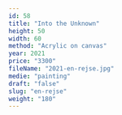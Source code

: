 ```yaml
---
id: 58
title: "Into the Unknown"
height: 50
width: 60
method: "Acrylic on canvas"
year: 2021
price: "3300"
fileName: "2021-en-rejse.jpg"
medie: "painting"
draft: "false"
slug: "en-rejse"
weight: "180"
---
```

